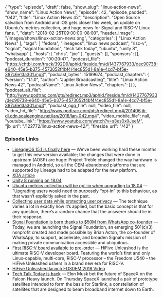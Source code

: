 {
  "type": "episode",
  "draft": false,
  "show_slug": "linux-action-news",
  "show_name": "Linux Action News",
  "episode": 42,
  "episode_padded": "042",
  "title": "Linux Action News 42",
  "description": "Open Source salvation from Android and iOS gets closer this week, an update on Ubuntu's metrics collection, and huge news for Signal and RISC-V Linux fans. ",
  "date": "2018-02-25T09:00:00-08:00",
  "header_image": "/images/shows/linux-action-news.png",
  "categories": [
    "Linux Action News"
  ],
  "tags": [
    "fedora",
    "lineageos",
    "linux news podcast",
    "risc-v",
    "signal",
    "signal foundation",
    "tech talk today",
    "ubuntu",
    "unity 8",
    "whatsapp"
  ],
  "hosts": [
    "chris",
    "joe"
  ],
  "guests": [],
  "sponsors": [],
  "podcast_duration": "00:20:47",
  "podcast_file": "https://chtbl.com/track/392D9/aphid.fireside.fm/d/1437767933/dec90738-e640-45e5-b375-4573052f4bf4/4ec855d1-8a1e-4cd7-bf5e-387c6e13a301.mp3",
  "podcast_bytes": 15199674,
  "podcast_chapters": {
    "version": "1.1.0",
    "author": "Jupiter Broadcasting",
    "title": "Linux Action News 42",
    "podcastName": "Linux Action News",
    "chapters": []
  },
  "podcast_alt_file": "http://www.podtrac.com/pts/redirect.mp3/aphid.fireside.fm/d/1437767933/dec90738-e640-45e5-b375-4573052f4bf4/4ec855d1-8a1e-4cd7-bf5e-387c6e13a301.mp3",
  "podcast_ogg_file": null,
  "video_file": null,
  "video_hd_file": "http://www.podtrac.com/pts/redirect.mp4/201406.jb-dl.cdn.scaleengine.net/lan/2018/lan-042.mp4",
  "video_mobile_file": null,
  "youtube_link": "https://www.youtube.com/watch?v=s3es0x0JeeM",
  "jb_url": "/122772/linux-action-news-42/",
  "fireside_url": "/42"
}


### Episode Links

  * [LineageOS 15.1 is finally here](https://lineageos.org/Changelog-16/ "LineageOS 15.1 is finally here") — We’ve been working hard these months to get this new version available; the changes that were done in upstream (AOSP) are huge: Project Treble changed the way hardware is managed in Android, so all the OEM-abandoned platforms that are supported by Lineage had to be adapted for the new platform. 
  * [XDA article](https://www.xda-developers.com/lineageos-15-android-oreo-officially-announced/ "XDA article")
  * [Unity 8 running on 18.04](https://www.phoronix.com/scan.php?page=news_item&px=Unity-8-On-Ubuntu-18.04 "Unity 8 running on 18.04")
  * [Ubuntu metrics collection will be opt-in when upgrading to 18.04](https://www.omgubuntu.co.uk/2018/02/ubuntu-data-collection-in-18-04-upgrades "Ubuntu metrics collection will be opt-in when upgrading to 18.04") — ”Upgrading users would need to purposely “opt-in” to this behaviour, as that wasn’t explicitly asked in the past.
  * [Collecting user data while protecting user privacy](https://www.kryogenix.org/days/2018/02/20/collecting-user-data-while-protecting-user-privacy/ "Collecting user data while protecting user privacy") — The technique varies a lot in exactly how it’s applied, but the basic concept is that for any question, there’s a random chance that the answerer should lie in their response.
  * [Signal Foundation is born thanks to $50M from WhatsApp co-founder](https://signal.org/blog/signal-foundation/ "Signal Foundation is born thanks to $50M from WhatsApp co-founder") — Today, we are launching the Signal Foundation, an emerging 501(c)(3) nonprofit created and made possible by Brian Acton, the co-founder of WhatsApp, to support, accelerate, and broaden Signal’s mission of making private communication accessible and ubiquitous.
  * [First RISC-V board available to pre-order](https://www.sifive.com/products/hifive-unleashed/ "First RISC-V board available to pre-order") — HiFive Unleashed is the ultimate RISC-V developer board. Featuring the world’s first and only Linux-capable, multi-core, RISC-V processor – the Freedom U540 – the HiFive Unleashed ushers in a brand new era for RISC-V. 
  * [HiFive Unleashed launch FOSDEM 2018 Video](https://ftp.osuosl.org/pub/fosdem/2018/K.1.105%20\(La%20Fontaine\)/riscv.mp4 "HiFive Unleashed launch FOSDEM 2018 Video")
  * [Tech Talk Today is back](http://techtalk.today/261 "Tech Talk Today is back") — Elon Musk bet the future of SpaceX on the Falcon Heavy launch. On Thursday SpaceX launched a pair of prototype satellites intended to form the basis for Starlink, a constellation of satellites that are designed to beam broadband internet down to Earth. 


